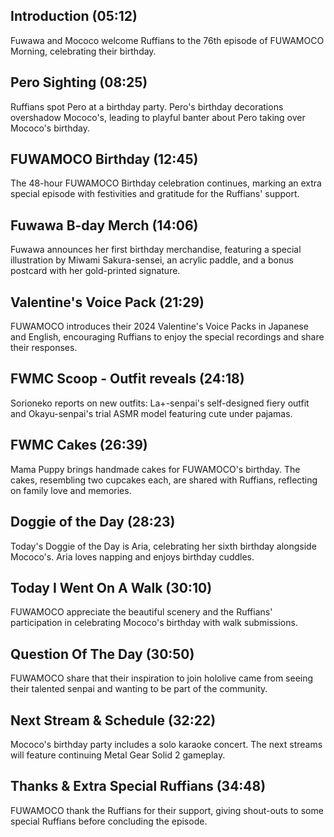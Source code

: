 ## Introduction (05:12)

Fuwawa and Mococo welcome Ruffians to the 76th episode of FUWAMOCO Morning, celebrating their birthday.

## Pero Sighting (08:25)

Ruffians spot Pero at a birthday party. Pero's birthday decorations overshadow Mococo's, leading to playful banter about Pero taking over Mococo's birthday.

## FUWAMOCO Birthday (12:45)

The 48-hour FUWAMOCO Birthday celebration continues, marking an extra special episode with festivities and gratitude for the Ruffians' support.

## Fuwawa B-day Merch (14:06)

Fuwawa announces her first birthday merchandise, featuring a special illustration by Miwami Sakura-sensei, an acrylic paddle, and a bonus postcard with her gold-printed signature.

## Valentine's Voice Pack (21:29)

FUWAMOCO introduces their 2024 Valentine's Voice Packs in Japanese and English, encouraging Ruffians to enjoy the special recordings and share their responses.

## FWMC Scoop - Outfit reveals (24:18)

Sorioneko reports on new outfits: La+-senpai's self-designed fiery outfit and Okayu-senpai's trial ASMR model featuring cute under pajamas.

## FWMC Cakes (26:39)

Mama Puppy brings handmade cakes for FUWAMOCO's birthday. The cakes, resembling two cupcakes each, are shared with Ruffians, reflecting on family love and memories.

## Doggie of the Day (28:23)

Today's Doggie of the Day is Aria, celebrating her sixth birthday alongside Mococo's. Aria loves napping and enjoys birthday cuddles.

## Today I Went On A Walk (30:10)

FUWAMOCO appreciate the beautiful scenery and the Ruffians' participation in celebrating Mococo's birthday with walk submissions.

## Question Of The Day (30:50)

FUWAMOCO share that their inspiration to join hololive came from seeing their talented senpai and wanting to be part of the community.

## Next Stream & Schedule (32:22)

Mococo's birthday party includes a solo karaoke concert. The next streams will feature continuing Metal Gear Solid 2 gameplay.

## Thanks & Extra Special Ruffians (34:48)

FUWAMOCO thank the Ruffians for their support, giving shout-outs to some special Ruffians before concluding the episode.
